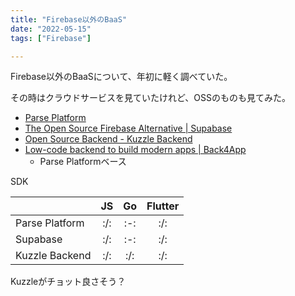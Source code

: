 ```yaml
---
title: "Firebase以外のBaaS"
date: "2022-05-15"
tags: ["Firebase"]

---
```


Firebase以外のBaaSについて、年初に軽く調べていた。

その時はクラウドサービスを見ていたけれど、OSSのものも見てみた。

- [Parse Platform](https://parseplatform.org/)
- [The Open Source Firebase Alternative | Supabase](https://supabase.com/)
- [Open Source Backend - Kuzzle Backend](https://kuzzle.io/kuzzle-backend/)
- [Low-code backend to build modern apps | Back4App](https://www.back4app.com/)
  - Parse Platformベース


SDK

| | JS | Go | Flutter|
|---|:-:|:-:|:-:|
|Parse Platform | :/: | :-: | :/: |
|Supabase | :/: | :-: | :/: |
|Kuzzle Backend | :/: | :/: | :/: |

Kuzzleがチョット良さそう？
